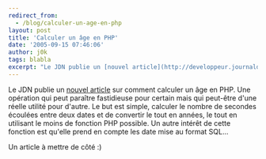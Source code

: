 ```yaml
---
redirect_from:
  - /blog/calculer-un-age-en-php
layout: post
title: 'Calculer un âge en PHP'
date: '2005-09-15 07:46:06'
author: j0k
tags: blabla
excerpt: "Le JDN publie un [nouvel article](http://developpeur.journaldunet.com/tutoriel/php/050915-php-calculer-age.shtml) sur comment calculer un âge en PHP. Une opération qui peut paraître fastidieuse pour certain mais qui peut-être d'une réelle utilité pour d'autre.     \nLe but est simple, calculer le nombre de secondes écoulées entre deux dates et de convertir      …"
---
```


Le JDN publie un [nouvel article](http://developpeur.journaldunet.com/tutoriel/php/050915-php-calculer-age.shtml) sur comment calculer un âge en PHP. Une opération qui peut paraître fastidieuse pour certain mais qui peut-être d'une réelle utilité pour d'autre.
Le but est simple, calculer le nombre de secondes écoulées entre deux dates et de convertir le tout en années, le tout en utilisant le moins de fonction PHP possible.   Un autre intérêt de cette fonction est qu'elle prend en compte les date mise au format SQL...

Un article à mettre de côté :)

